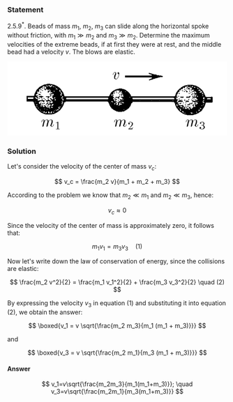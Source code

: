 ###  Statement

$2.5.9^*.$ Beads of mass $m_1$, $m_2$, $m_3$ can slide along the horizontal spoke without friction, with $m_1 \gg m_2$ and $m_3 \gg m_2$. Determine the maximum velocities of the extreme beads, if at first they were at rest, and the middle bead had a velocity $v$. The blows are elastic.

![ For problem $2.5.9^*$ |592x200, 39%](../../img/2.5.9/statement.png)

### Solution

Let's consider the velocity of the center of mass $v_c$:

$$
v_c = \frac{m_2 v}{m_1 + m_2 + m_3}
$$

According to the problem we know that $m_2 \ll m_1$ and $m_2 \ll m_3$, hence:

$$
v_c \approx 0
$$

Since the velocity of the center of mass is approximately zero, it follows that:

$$
m_1 v_1 = m_3 v_3 \quad (1)
$$

Now let's write down the law of conservation of energy, since the collisions are elastic:

$$
\frac{m_2 v^2}{2} = \frac{m_1 v_1^2}{2} + \frac{m_3 v_3^2}{2} \quad (2)
$$

By expressing the velocity $v_3$ in equation (1) and substituting it into equation (2), we obtain the answer:

$$
\boxed{v_1 = v \sqrt{\frac{m_2 m_3}{m_1 (m_1 + m_3)}}}
$$

and

$$
\boxed{v_3 = v \sqrt{\frac{m_2 m_1}{m_3 (m_1 + m_3)}}}
$$

#### Answer

$$
v_1=v\sqrt{\frac{m_2m_3}{m_1(m_1+m_3)}}; \quad v_3=v\sqrt{\frac{m_2m_1}{m_3(m_1+m_3)}}
$$